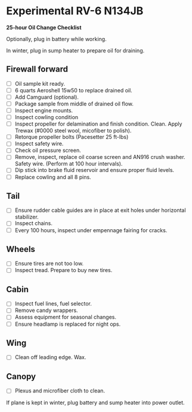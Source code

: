 # Experimental RV-6 N134JB

**25-hour Oil Change Checklist**

Optionally, plug in battery while working.

In winter, plug in sump heater to prepare oil for draining.

## Firewall forward

- [ ] Oil sample kit ready.
- [ ] 6 quarts Aeroshell 15w50 to replace drained oil.
- [ ] Add Camguard (optional).
- [ ] Package sample from middle of drained oil flow.
- [ ] Inspect engine mounts.
- [ ] Inspect cowling condition
- [ ] Inspect propeller for delamination and finish condition. Clean. Apply Trewax (#0000 steel wool, micofiber to polish).
- [ ] Retorque propeller bolts (Pacesetter 25 ft-lbs)
- [ ] Inspect safety wire.
- [ ] Check oil pressure screen.
- [ ] Remove, inspect, replace oil coarse screen and AN916 crush washer. Safety wire. (Perform at 100 hour intervals).
- [ ] Dip stick into brake fluid reservoir and ensure proper fluid levels.
- [ ] Replace cowling and all 8 pins.

## Tail

- [ ] Ensure rudder cable guides are in place at exit holes under horizontal stabilizer.
- [ ] Inspect chains.
- [ ] Every 100 hours, inspect under empennage fairing for cracks.

## Wheels

- [ ] Ensure tires are not too low.
- [ ] Inspect tread. Prepare to buy new tires.

## Cabin

- [ ] Inspect fuel lines, fuel selector.
- [ ] Remove candy wrappers.
- [ ] Assess equipment for seasonal changes.
- [ ] Ensure headlamp is replaced for night ops.

## Wing

- [ ] Clean off leading edge. Wax.

## Canopy

- [ ] Plexus and microfiber cloth to clean.


If plane is kept in winter, plug battery and sump heater into power outlet.
